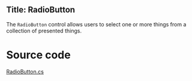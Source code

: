 Title: RadioButton
---
The `RadioButton` control allows users to select one or more things from a collection of presented things.

# Source code
[RadioButton.cs](https://github.com/AvaloniaUI/Avalonia/blob/master/src/Avalonia.Controls/RadioButton.cs)

